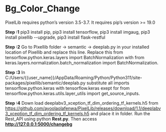 # Bg_Color_Change

PixelLib requires python’s version 3.5-3.7.
It requires pip’s version >= 19.0

**Step :1**
pip3 install pip,
pip3 install tensorflow,
pip3 install imgaug,
pip3 install pixellib --upgrade,
pip3 install flask-restful

**Step :2**
Go to Pixellib folder -> semantic -> deeplab.py in your installed location of Pixellib and replace this line. Replace this from tensorflow.python.keras.layers import BatchNormalization with from keras.layers.normalization.batch_normalization import BatchNormalization.

**Step :3**
In C:/Users/{{user_name}}/AppData/Roaming/Python/Python311/site-packages/pixellib/semantic/deeplab.py substitute all imports tensorflow.python.keras with tensorflow.keras exept for from tensorflow.python.keras.utils.layer_utils import get_source_inputs.

**Step :4**
Down load deeplabv3_xception_tf_dim_ordering_tf_kernels.h5 from https://github.com/ayoolaolafenwa/PixelLib/releases/download/1.1/deeplabv3_xception_tf_dim_ordering_tf_kernels.h5 and place it in folder.
Run the Rest_API using python **Rest.py**. Then access **http://127.0.0.1:5000/changebg**
